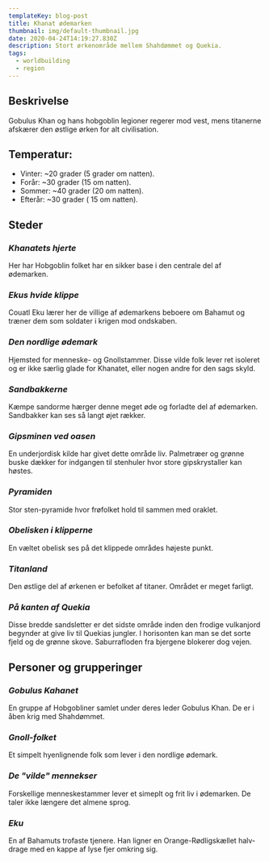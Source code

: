 ```yaml
---
templateKey: blog-post
title: Khanat ødemarken
thumbnail: img/default-thumbnail.jpg
date: 2020-04-24T14:19:27.830Z
description: Stort ørkenområde mellem Shahdømmet og Quekia.
tags:
  - worldbuilding
  - region
---
```

## Beskrivelse
Gobulus Khan og hans hobgoblin legioner regerer mod vest, mens titanerne afskærer den østlige ørken for alt civilisation.

## Temperatur:
- Vinter: ~20 grader (5 grader om natten).
- Forår: ~30 grader (15 om natten).
- Sommer: ~40 grader (20 om natten).
- Efterår:  ~30 grader ( 15 om natten).

## Steder
### _Khanatets hjerte_
Her har Hobgoblin folket har en sikker base i den centrale del af ødemarken.

### _Ekus hvide klippe_
Couatl Eku lærer her de villige af ødemarkens beboere om Bahamut og træner dem som soldater i krigen mod ondskaben.  

### _Den nordlige ødemark_
Hjemsted for menneske- og Gnollstammer. Disse vilde folk lever ret isoleret og er ikke særlig glade for Khanatet, eller nogen andre for den sags skyld.

### _Sandbakkerne_
Kæmpe sandorme hærger denne meget øde og forladte del af ødemarken. Sandbakker kan ses så langt øjet rækker.

### _Gipsminen ved oasen_
En underjordisk kilde har givet dette område liv. Palmetræer og grønne buske dækker for indgangen til stenhuler hvor store gipskrystaller kan høstes.

### _Pyramiden_
Stor sten-pyramide hvor frøfolket hold til sammen med oraklet.

### _Obelisken i klipperne_
En væltet obelisk ses på det klippede områdes højeste punkt.

### _Titanland_
Den østlige del af ørkenen er befolket af titaner. Området er meget farligt.

### _På kanten af Quekia_
Disse bredde sandsletter er det sidste område inden den frodige vulkanjord begynder at give liv til Quekias jungler. I horisonten kan man se det sorte fjeld og de grønne skove. Saburrafloden fra bjergene blokerer dog vejen.

## Personer og grupperinger
### _Gobulus Kahanet_
En gruppe af Hobgobliner samlet under deres leder Gobulus Khan. De er i åben krig med Shahdømmet.

### _Gnoll-folket_
Et simpelt hyenlignende folk som lever i den nordlige ødemark.

### _De "vilde" mennekser_
Forskellige menneskestammer lever et simeplt og frit liv i ødemarken. De taler ikke længere det almene sprog.

### _Eku_
En af Bahamuts trofaste tjenere. Han ligner en Orange-Rødligskællet halv-drage med en kappe af lyse fjer omkring sig.
